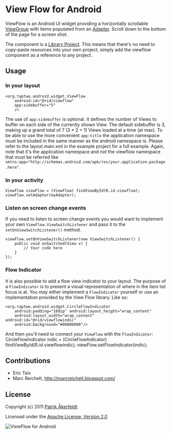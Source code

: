 # View Flow for Android

ViewFlow is an Android UI widget providing a horizontally scrollable [ViewGroup](http://developer.android.com/reference/android/view/ViewGroup.html) with items populated from an [Adapter](http://developer.android.com/reference/android/widget/Adapter.html). Scroll down to the bottom of the page for a screen shot.

The component is a [Library Project](http://developer.android.com/guide/developing/eclipse-adt.html#libraryProject). This means that there's no need to copy-paste resources into your own project, simply add the viewflow component as a reference to any project.

## Usage

### In your layout

    <org.taptwo.android.widget.ViewFlow
	    android:id="@+id/viewflow"
	    app:sidebuffer="5"
        />

The use of `app:sidebuffer` is optional. It defines the number of Views to buffer on each side of the currently shown View. The default sidebuffer is 3, making up a grand total of 7 (3 * 2 + 1) Views loaded at a time (at max).
To be able to use the more convenient `app:title` the application namespace must be included in the same manner as the android namespace is. Please refer to the layout main.xml in the example project for a full example. Again, note that it's the application namespace and *not* the viewflow namespace that must be referred like `xmlns:app="http://schemas.android.com/apk/res/your.application.package.here"`.

### In your activity

    ViewFlow viewFlow = (ViewFlow) findViewById(R.id.viewflow);
    viewFlow.setAdapter(myAdapter);

### Listen on screen change events

If you need to listen to screen change events you would want to implement your own `ViewFlow.ViewSwitchListener` and pass it to the `setOnViewSwitchListener()` method.

    viewFlow.setOnViewSwitchListener(new ViewSwitchListener() {
        public void onSwitched(View v) {
            // Your code here
        }
    });

### Flow Indicator
It is also possible to add a flow view indicator to your layout. The purpose of a `FlowIndicator` is to present a visual representation of where in the item list focus is at. You may either implement a `FlowIndicator` yourself or use an implementation provided by the View Flow library. Like so:

	<org.taptwo.android.widget.CircleFlowIndicator
		android:padding="10dip" android:layout_height="wrap_content"
		android:layout_width="wrap_content" android:id="@+id/viewflowindic"
		android:background="#00000000"/>

And then you'll need to connect your `ViewFlow` with the `FlowIndicator`:
	CircleFlowIndicator indic = (CircleFlowIndicator) findViewById(R.id.viewflowindic);
	viewFlow.setFlowIndicator(indic);

## Contributions

* Eric Taix
* Marc Reichelt, <http://marcreichelt.blogspot.com/>

## License
Copyright (c) 2011 [Patrik Åkerfeldt](http://about.me/pakerfeldt)

Licensed under the [Apache License, Version 2.0](http://www.apache.org/licenses/LICENSE-2.0.html)

![ViewFlow for Android](https://github.com/pakerfeldt/android-viewflow/raw/master/viewflow-example/screen.png "ViewFlow for Android")


